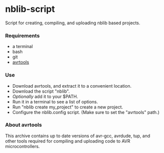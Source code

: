 # nblib-script

Script for creating, compiling, and uploading nblib based projects.

### Requirements

* a terminal
* bash
* git
* [avrtools](https://drive.google.com/file/d/1Ypa9bh1wARY1gWKibG7EtpFnmsgE3oC_/view?usp=sharing)

### Use

* Download avrtools, and extract it to a convenient location.
* Download the script "nblib".
* _Optionally_ add it to your $PATH.
* Run it in a terminal to see a list of options.
* Run "nblib create my_project" to create a new project.
* Configure the nblib.config script. (Make sure to set the "avrtools" path.)


### About avrtools

This archive contains up to date versions of avr-gcc, avrdude, tup, and other tools required for compiling and uploading code to AVR microcontrollers.
